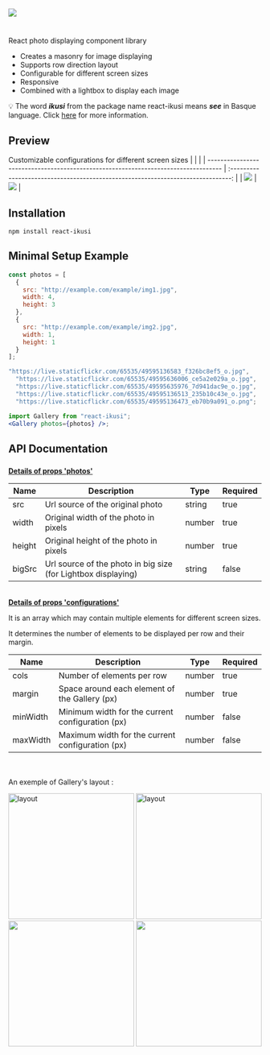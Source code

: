 #

<img src="https://live.staticflickr.com//65535//49596034956_0cd35c0db4_o.png" />

#

React photo displaying component library

- Creates a masonry for image displaying
- Supports row direction layout
- Configurable for different screen sizes
- Responsive
- Combined with a lightbox to display each image

:bulb: The word **_ikusi_** from the package name react-ikusi means **_see_** in Basque language.
Click [here](https://en.wikipedia.org/wiki/Basque_language) for more information.

## Preview

Customizable configurations for different screen sizes
| | |
| ---------------------------------------------------------------------------------- | :------------------------------------------------------------------------------: |
| <img src="https:\/\/live.staticflickr.com\/65535\/49596351782_fbf41d588f_o.jpg" /> | <img src="https://live.staticflickr.com//65535//49595603383_d76c9a0d9a_o.png" /> |

## Installation

```
npm install react-ikusi
```

## Minimal Setup Example

```jsx
const photos = [
  {
    src: "http://example.com/example/img1.jpg",
    width: 4,
    height: 3
  },
  {
    src: "http://example.com/example/img2.jpg",
    width: 1,
    height: 1
  }
];

"https://live.staticflickr.com/65535/49595136583_f326bc8ef5_o.jpg",
  "https://live.staticflickr.com/65535/49595636006_ce5a2e029a_o.jpg",
  "https://live.staticflickr.com/65535/49595635976_7d941dac9e_o.jpg",
  "https://live.staticflickr.com/65535/49595136513_235b10c43e_o.jpg",
  "https://live.staticflickr.com/65535/49595136473_eb70b9a091_o.png";

import Gallery from "react-ikusi";
<Gallery photos={photos} />;
```

## API Documentation

###

<ins>**Details of props 'photos'**</ins>

| Name   | Description                                                   | Type   | Required |
| ------ | ------------------------------------------------------------- | ------ | -------- |
| src    | Url source of the original photo                              | string | true     |
| width  | Original width of the photo in pixels                         | number | true     |
| height | Original height of the photo in pixels                        | number | true     |
| bigSrc | Url source of the photo in big size (for Lightbox displaying) | string | false    |

\
<ins>**Details of props 'configurations'**</ins>

It is an array which may contain multiple elements for different screen sizes.

It determines the number of elements to be displayed per row and their margin.

| Name     | Description                                      | Type   | Required |
| -------- | ------------------------------------------------ | ------ | -------- |
| cols     | Number of elements per row                       | number | true     |
| margin   | Space around each element of the Gallery (px)    | number | true     |
| minWidth | Minimum width for the current configuration (px) | number | false    |
| maxWidth | Maximum width for the current configuration (px) | number | false    |

\
\
An exemple of Gallery's layout :

<img src="https://live.staticflickr.com//65535//49595136583_f326bc8ef5_o.jpg" width="250" alt="layout"/>

<img src="https://live.staticflickr.com//65535//49595636006_ce5a2e029a_o.jpg" width="250" alt="layout"/>
<img src="https:\/\/live.staticflickr.com\/65535\/49595635976_7d941dac9e_o.jpg" width="250"/>
<img src="https:\/\/live.staticflickr.com\/65535\/49595136513_235b10c43e_o.jpg" width="250"/>
